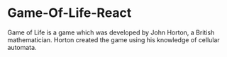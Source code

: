 # Game-Of-Life-React
Game of Life is a game which was developed by John Horton, a British mathematician. Horton created the game using his knowledge of cellular automata.

